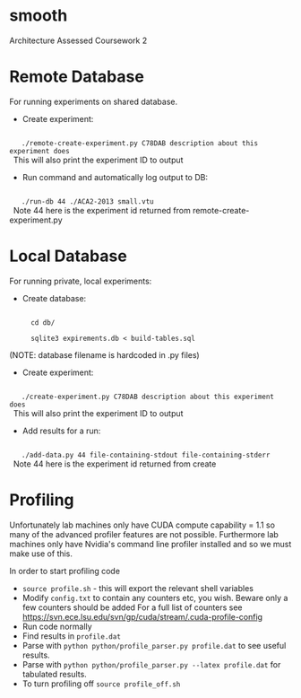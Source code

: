 smooth
======

Architecture Assessed Coursework 2

Remote Database
===============

For running experiments on shared database.

* Create experiment:
 <code>
   ./remote-create-experiment.py C78DAB description about this experiment does
 </code>
 This will also print the experiment ID to output

* Run command and automatically log output to DB:
 <code>
   ./run-db 44 ./ACA2-2013 small.vtu
 </code>
 Note 44 here is the experiment id returned from remote-create-experiment.py


Local Database
==============

For running private, local experiments:

* Create database:

  <pre><code>
    cd db/
    
    sqlite3 expirements.db &lt; build-tables.sql
  </code></pre>
 (NOTE: database filename is hardcoded in .py files)
* Create experiment:
 <code>
   ./create-experiment.py C78DAB description about this experiment does
 </code>
 This will also print the experiment ID to output

* Add results for a run:
 <code>
   ./add-data.py 44 file-containing-stdout file-containing-stderr
 </code>
 Note 44 here is the experiment id returned from create


Profiling
========
Unfortunately lab machines only have CUDA compute capability = 1.1 so many of
the advanced profiler features are not possible.
Furthermore lab machines only have Nvidia's command line profiler installed and
so we must make use of this.

In order to start profiling code
* ``source profile.sh`` - this will export the relevant shell variables
* Modify ``config.txt`` to contain any counters etc, you wish. Beware only a few
  counters should be added
  For a full list of counters see https://svn.ece.lsu.edu/svn/gp/cuda/stream/.cuda-profile-config
* Run code normally
* Find results in ``profile.dat``
* Parse with ``python python/profile_parser.py profile.dat`` to see useful
  results.
* Parse with ``python python/profile_parser.py --latex profile.dat`` for tabulated results.
* To turn profiling off ``source profile_off.sh``

